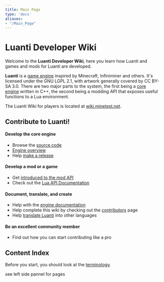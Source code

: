 ```yaml
---
title: Main Page
type: 'docs'
aliases:
- "/Main_Page"
---
```


# Luanti Developer Wiki

Welcome to the **Luanti Developer Wiki**, here you learn how Luanti and games and mods for Luanti are developed.

**Luanti** is a [game engine](https://en.wikipedia.org/wiki/Game_engine) inspired by Minecraft, Infiniminer and others. It's licensed under the GNU LGPL 2.1, with artwork generally covered by CC BY-SA 3.0. There are two major parts to the system, the first being a [core engine](/Engine/Structure "Engine structure") written in C++, the second being a modding API that exposes useful functions to a Lua environment.

The Luanti Wiki for players is located at [wiki.minetest.net](https://wiki.minetest.net/).

Contribute to Luanti!
---------------------

#### Develop the core engine
* Browse the [source code](https://github.com/minetest/minetest)
* [Engine overview](/Engine)
* Help [make a release](/Releasing_Luanti)

#### Develop a mod or a game
* Get [introduced to the mod API](/Modding_Intro)
* Check out the [Lua API Documentation](https://github.com/minetest/minetest/blob/master/doc/lua_api.md)

#### Document, translate, and create
* Help with the [engine documentation](/Engine)
* Help complete this wiki by checking out the [contributors](https://github.com/wsor4035/devwiki/graphs/contributors) page
* Help [translate Luanti](/Translation) into other languages

#### Be an excellent community member
* Find out how you can start contributing like a pro

Content Index
-------------

Before you start, you should look at the [terminology](https://wiki.minetest.net/Terminology).

see left side pannel for pages
